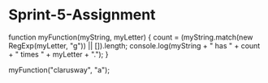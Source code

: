 # Sprint-5-Assignment

function myFunction(myString, myLetter) {
  count = (myString.match(new RegExp(myLetter, "g")) || []).length;
  console.log(myString + " has " + count + " times " + myLetter + ".");
}

myFunction("clarusway", "a");
